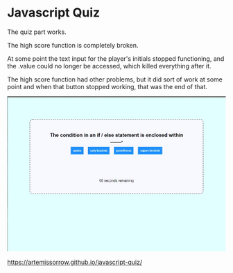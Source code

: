# Javascript Quiz

The quiz part works.

The high score function is completely broken.

At some point the text input for the player's initials stopped functioning, and the .value could no longer be accessed, which killed everything after it.

The high score function had other problems, but it did sort of work at some point and when that button stopped working, that was the end of that.

![screenshot](./assets/Screenshot2021-03-11.jpg)

https://artemissorrow.github.io/javascript-quiz/
